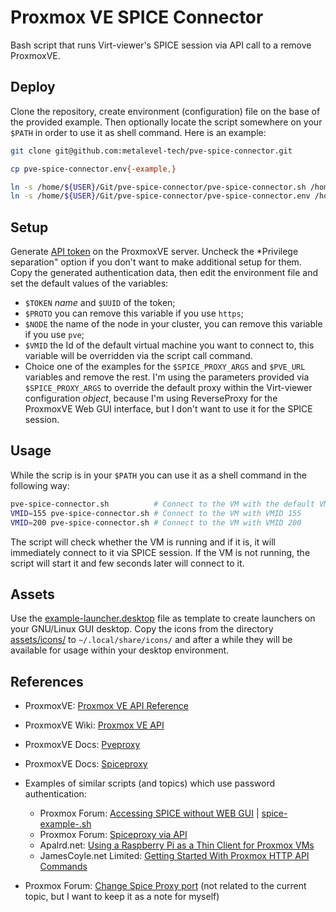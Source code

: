 # Proxmox VE SPICE Connector

Bash script that runs Virt-viewer's SPICE session via API call to a remove ProxmoxVE.

## Deploy

Clone the repository, create environment (configuration) file on the base of the provided example. Then optionally locate the script somewhere on your `$PATH` in order to use it as shell command. Here is an example:

```bash
git clone git@github.com:metalevel-tech/pve-spice-connector.git

cp pve-spice-connector.env{-example,}

ln -s /home/${USER}/Git/pve-spice-connector/pve-spice-connector.sh /home/${USER}/bin
ln -s /home/${USER}/Git/pve-spice-connector/pve-spice-connector.env /home/${USER}/bin        
```

## Setup

Generate [API token](https://pve.proxmox.com/pve-docs/chapter-pveum.html#pveum_tokens) on the ProxmoxVE server. Uncheck the *Privilege separation" option if you don't want to make additional setup for them. Copy the generated authentication data, then edit the environment file and set the default values of the variables:

* `$TOKEN` *name* and `$UUID` of the token;
* `$PROTO` you can remove this variable if you use `https`;
* `$NODE` the name of the node in your cluster, you can remove this variable if you use `pve`;
* `$VMID` the Id of the default virtual machine you want to connect to, this variable will be overridden via the script call command.
* Choice one of the examples for the `$SPICE_PROXY_ARGS` and `$PVE_URL` variables and remove the rest. I'm using the parameters provided via `$SPICE_PROXY_ARGS` to override the default proxy within the Virt-viewer configuration *object*, because I'm using ReverseProxy for the ProxmoxVE Web GUI interface, but I don't want to use it for the SPICE session.

## Usage

While the scrip is in your `$PATH` you can use it as a shell command in the following way:

```bash
pve-spice-connector.sh          # Connect to the VM with the default VMID
VMID=155 pve-spice-connector.sh # Connect to the VM with VMID 155
VMID=200 pve-spice-connector.sh # Connect to the VM with VMID 200
```

The script will check whether the VM is running and if it is, it will immediately connect to it via SPICE session. If the VM is not running, the script will start it and few seconds later will connect to it.

## Assets

Use the [example-launcher.desktop](./assets/pve-spice-connector.example-launcher.desktop) file as template to create launchers on your GNU/Linux GUI desktop. Copy the icons from the directory [assets/icons/](./assets/icons/) to `~/.local/share/icons/` and after a while they will be available for usage within your desktop environment.

## References

* ProxmoxVE: [Proxmox VE API Reference](https://pve.proxmox.com/pve-docs/api-viewer/#/nodes/{node}/qemu/{vmid}/spiceproxy)
* ProxmoxVE Wiki: [Proxmox VE API](https://pve.proxmox.com/wiki/Proxmox_VE_API)
* ProxmoxVE Docs: [Pveproxy](https://pve.proxmox.com/pve-docs/pveproxy.8.html)
* ProxmoxVE Docs: [Spiceproxy](https://pve.proxmox.com/pve-docs/spiceproxy.8.html)
* Examples of similar scripts (and topics) which use password authentication:
  * Proxmox Forum: [Accessing SPICE without WEB GUI](https://forum.proxmox.com/threads/accessing-spice-without-webgui.77543/) | [spice-example-.sh](https://git.proxmox.com/?p=pve-manager.git;a=blob_plain;f=spice-example-sh;hb=HEAD)
  * Proxmox Forum: [Spiceproxy via API](https://forum.proxmox.com/threads/spiceproxy-via-api.103395/)
  * Apalrd.net: [Using a Raspberry Pi as a Thin Client for Proxmox VMs](https://www.apalrd.net/posts/2022/raspi_spice/)
  * JamesCoyle.net Limited: [Getting Started With Proxmox HTTP API Commands](https://www.jamescoyle.net/how-to/2666-getting-started-with-proxmox-http-api-commands)

* Proxmox Forum: [Change Spice Proxy port](https://forum.proxmox.com/threads/change-spice-proxy-port.29950/) (not related to the current topic, but I want to keep it as a note for myself)